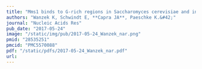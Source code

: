 ```yaml
---
title: "Mms1 binds to G-rich regions in Saccharomyces cerevisiae and influences replication and genome stability"
authors: "Wanzek K, Schwindt E, **Capra JA**, Paeschke K.&#42;"
journal: "Nucleic Acids Res"
pub_date: "2017-05-24"
image: "/static/img/pub/2017-05-24_Wanzek_nar.png"
pmid: "28535251"
pmcid: "PMC5570088"
pdf: "/static/pdfs/2017-05-24_Wanzek_nar.pdf"
url: 
---
```

